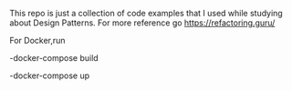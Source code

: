 This repo is just a collection of code examples that I used while studying about Design Patterns.
For more reference go https://refactoring.guru/

For Docker,run
<p>
-docker-compose build
</p>
<p>
-docker-compose up
</p>